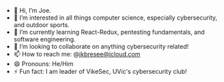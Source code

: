 - 👋 Hi, I’m Joe.
- 👀 I’m interested in all things computer science, especially cybersecurity, and outdoor sports.
- 🌱 I’m currently learning React-Redux, pentesting fundamentals, and software engineering.
- 💞️ I’m looking to collaborate on anything cybersecurity related!
- 📫 How to reach me: @jkbresee@icloud.com
- 😄 Pronouns: He/Him
- ⚡ Fun fact: I am leader of VikeSec, UVic's cybersecurity club!

<!---
Joe-Bresee/Joe-Bresee is a ✨ special ✨ repository because its `README.md` (this file) appears on your GitHub profile.
You can click the Preview link to take a look at your changes.
--->

